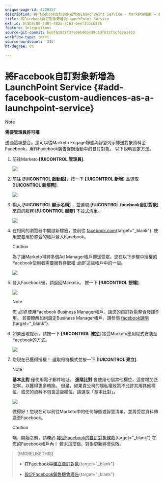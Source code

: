 ```yaml
---
unique-page-id: 4720257
description: 將Facebook自訂對象新增為LaunchPoint Service - Marketo檔案 — 產品檔案
title: 將Facebook自訂對象新增為LaunchPoint Service
exl-id: 5c5b5c80-fd0f-482a-8163-6eef3dbcb236
feature: Integrations
source-git-commit: bebf61037f37a06b40b4d9c1df872f1cf62a1403
workflow-type: tm+mt
source-wordcount: '315'
ht-degree: 0%

---
```


# 將Facebook自訂對象新增為LaunchPoint Service {#add-facebook-custom-audiences-as-a-launchpoint-service}

>[!NOTE]
>
>**需要管理員許可權**

透過這項整合，您可以從Marketo Engage靜態與智慧列示傳送對象資料至Facebook，用作Facebook廣告促銷活動中的自訂對象。 以下說明設定方法。

1. 前往Marketo **[!UICONTROL 管理員]**.

   ![](assets/image2016-11-29-10-3a50-3a29.png)

1. 前往 **[!UICONTROL 啟動點]**，按一下 **[!UICONTROL 新增]** 並選取 **[!UICONTROL 新服務]**.

   ![](assets/image2016-11-29-10-3a51-3a11.png)

1. 輸入 **[!UICONTROL 顯示名稱]** ，並選取 **[!UICONTROL facebook自訂對象]** 來自的服務 **[!UICONTROL 服務]** 下拉式清單。

   ![](assets/image2016-11-29-12-3a51-3a8.png)

1. 在相同的瀏覽器中開啟新標籤，並前往 [facebook.com](https://www.facebook.com/){target="_blank"}. 使用您要用於整合的帳戶登入Facebook。

   >[!CAUTION]
   >
   >為了讓Marketo可跨多個Ad Manager帳戶傳送受眾，您在以下步驟中授權的Facebook使用者需要擁有存取權 *全部* 這些帳戶中的一個。

   ![](assets/image2016-11-29-10-3a52-3a29.png)

1. 登入Facebook後，請返回Marketo。 按一下 **[!UICONTROL 授權]**.

   ![](assets/fb-custom-authorize-hand.png)

   >[!NOTE]
   >
   >您 _必須_ 使用Facebook Business Manager帳戶，讓您的自訂對象整合發揮作用。 若要瞭解如何設定Business Manager帳戶，請參閱 [facebook說明](https://www.facebook.com/business/help/1710077379203657){target="_blank"}.

1. 如果出現提示，請按一下 **[!UICONTROL 確定]** 接受Marketo應用程式安裝至Facebook的方式。

   ![](assets/image2016-11-29-10-3a56-3a3.png)

1. 您現在已獲得授權！ 選取相符模式並按一下 **[!UICONTROL 建立]**.

   >[!NOTE]
   >
   >**基本比對** 僅使用電子郵件地址。 **進階比對** 會使用七個其他欄位，這會增加匹配率，以獲得更多轉換。 但是，如果貴公司的隱私權政策不允許共用其他欄位，或您的資料不包含這些欄位，請選取「基本比對」。

   ![](assets/fb-custom-adv-matching-hands.png)

   做得好！您現在可以前往Marketo中的任何靜態或智慧清單，並將受眾資料傳送至Facebook。

   >[!CAUTION]
   >
   >噢，開始之前，請務必 [接受Facebook的自訂對象條款](https://www.facebook.com/ads/manage/customaudiences/tos.php){target="_blank"} 在您的Facebook帳戶內！ 若未這麼做，對象更新將會失敗。

>[!MORELIKETHIS]
>
>* [在Facebook中建立自訂對象](/help/marketo/product-docs/demand-generation/facebook/create-a-custom-audience-in-facebook.md){target="_blank"}
>
>* [設定Facebook銷售機會廣告](/help/marketo/product-docs/demand-generation/facebook/set-up-facebook-lead-ads.md){target="_blank"}

